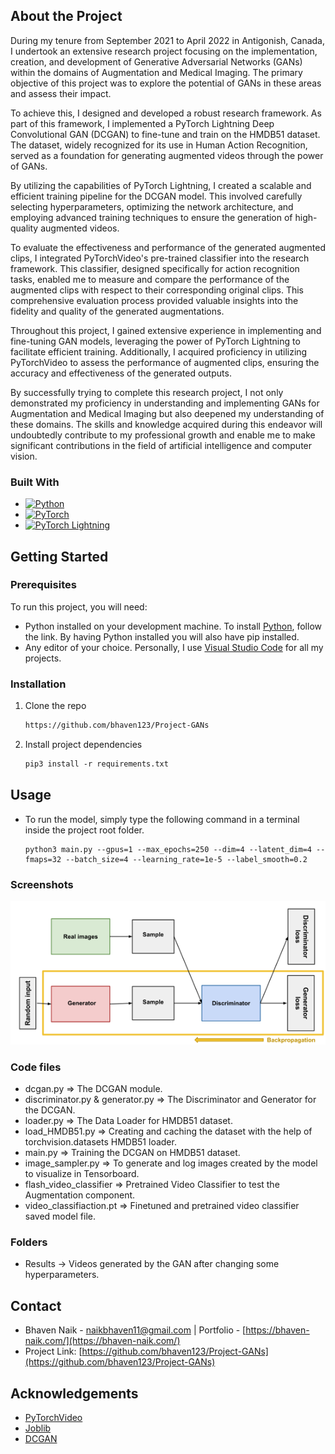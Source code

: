 ## About the Project

During my tenure from September 2021 to April 2022 in Antigonish, Canada, I undertook an extensive research project focusing on the implementation, creation, and development of Generative Adversarial Networks (GANs) within the domains of Augmentation and Medical Imaging. The primary objective of this project was to explore the potential of GANs in these areas and assess their impact.

To achieve this, I designed and developed a robust research framework. As part of this framework, I implemented a PyTorch Lightning Deep Convolutional GAN (DCGAN) to fine-tune and train on the HMDB51 dataset. The dataset, widely recognized for its use in Human Action Recognition, served as a foundation for generating augmented videos through the power of GANs.

By utilizing the capabilities of PyTorch Lightning, I created a scalable and efficient training pipeline for the DCGAN model. This involved carefully selecting hyperparameters, optimizing the network architecture, and employing advanced training techniques to ensure the generation of high-quality augmented videos.

To evaluate the effectiveness and performance of the generated augmented clips, I integrated PyTorchVideo's pre-trained classifier into the research framework. This classifier, designed specifically for action recognition tasks, enabled me to measure and compare the performance of the augmented clips with respect to their corresponding original clips. This comprehensive evaluation process provided valuable insights into the fidelity and quality of the generated augmentations.

Throughout this project, I gained extensive experience in implementing and fine-tuning GAN models, leveraging the power of PyTorch Lightning to facilitate efficient training. Additionally, I acquired proficiency in utilizing PyTorchVideo to assess the performance of augmented clips, ensuring the accuracy and effectiveness of the generated outputs.

By successfully trying to complete this research project, I not only demonstrated my proficiency in understanding and implementing GANs for Augmentation and Medical Imaging but also deepened my understanding of these domains. The skills and knowledge acquired during this endeavor will undoubtedly contribute to my professional growth and enable me to make significant contributions in the field of artificial intelligence and computer vision.

### Built With

- [![Python](https://img.shields.io/badge/Python-FFD43B?style=for-the-badge&logo=python&logoColor=blue)](https://www.python.org/downloads/)
- [![PyTorch](https://img.shields.io/badge/PyTorch-EE4C2C?style=for-the-badge&logo=pytorch&logoColor=white)](https://pytorch.org/get-started/locally/)
- [![PyTorch Lightning](https://img.shields.io/badge/Lightning-792DE4?style=for-the-badge&logo=pytorch-lightning&logoColor=white)](https://www.pytorchlightning.ai/index.html)

## Getting Started

### Prerequisites

To run this project, you will need:

- Python installed on your development machine. To install [Python](https://www.python.org/downloads/), follow the link. By having Python installed you will also have pip installed.
- Any editor of your choice. Personally, I use [Visual Studio Code](https://code.visualstudio.com/download) for all my projects.

### Installation

1. Clone the repo
   ```markdown
   https://github.com/bhaven123/Project-GANs
   ```
2. Install project dependencies
   ```markdown
   pip3 install -r requirements.txt
   ```

## Usage

- To run the model, simply type the following command in a terminal inside the project root folder.
  ```
  python3 main.py --gpus=1 --max_epochs=250 --dim=4 --latent_dim=4 --fmaps=32 --batch_size=4 --learning_rate=1e-5 --label_smooth=0.2
  ```

### Screenshots

![1689691813954](image/README/1689691813954.png)

### Code files

- dcgan.py => The DCGAN module.
- discriminator.py & generator.py => The Discriminator and Generator for the DCGAN.
- loader.py => The Data Loader for HMDB51 dataset.
- load_HMDB51.py => Creating and caching the dataset with the help of torchvision.datasets HMDB51 loader.
- main.py => Training the DCGAN on HMDB51 dataset.
- image_sampler.py => To generate and log images created by the model to visualize in Tensorboard.
- flash_video_classifier => Pretrained Video Classifier to test the Augmentation component.
- video_classifiaction.pt => Finetuned and pretrained video classifier saved model file.

### Folders

- Results -> Videos generated by the GAN after changing some hyperparameters.

## Contact

- Bhaven Naik - [naikbhaven11@gmail.com](mailto:naikbhaven11@gmail.com) | Portfolio - [https://bhaven-naik.com/](https://bhaven-naik.com/)
- Project Link: [https://github.com/bhaven123/Project-GANs](https://github.com/bhaven123/Project-GANs)

## Acknowledgements

- [PyTorchVideo](https://pytorchvideo.org/)
- [Joblib](https://joblib.readthedocs.io/en/latest/installing.html)
- [DCGAN](https://pytorch.org/tutorials/beginner/dcgan_faces_tutorial.html)
